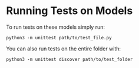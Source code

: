 # Running Tests on Models

To run tests on these models simply run:

`python3 -m unittest path/to/test_file.py`

You can also run tests on the entire folder with:

`python3 -m unittest discover path/to/test_folder`
